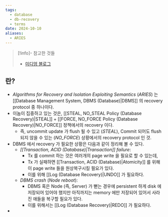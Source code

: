 ```yaml
---
tags:
  - database
  - db-recovery
  - terms
date: 2024-10-10
aliases:
  - ARIES
---
```

> [!info]- 참고한 것들
> - [미디엄 블로그](https://medium.com/@vikas.singh_67409/algorithms-for-recovery-and-isolation-exploiting-semantics-aries-d904765fb9b8)

## 란?

- *Algorithms for Recovery and Isolation Exploiting Semantics* (*ARIES*) 는 [[Database Management System, DBMS (Database)|DBMS]] 의 recovery protocol 중 하나이다.
- 이놈이 집중하고 있는 것은, [[STEAL, NO_STEAL Policy (Database Recovery)|STEAL]] + [[FORCE, NO_FORCE Policy (Database Recovery)|NO_FORCE]] 정책에서의 recovery 이다.
	- 즉, uncommit update 가 flush 될 수 있고 (*STEAL*), Commit 되어도 flush 되지 않을 수 있는 (*NO_FORCE*) 상황에서의 recovery protocol 인 것.
- DBMS 에서 recovery 가 필요한 상황은 다음과 같이 정리해 볼 수 있다.
	- *[[Transaction, ACID (Database)|Transaction]] failure*:
		- Tx 를 commit 하는 것은 여러개의 page write 을 필요로 할 수 있는데,
		- Tx 가 실패하면 [[Transaction, ACID (Database)|Atomicity]] 를 위해 이 page write 들을 원상복구시킬 필요가 있다.
		- 이를 위해 [[Log (Database Recovery)|UNDO]] 가 필요하다.
	- *DBMS crash* (*Node reboot*):
		- DBMS 혹은 Node (즉, Server) 가 뻗는 경우에 persistent 하게 disk 에 저장되어 있어야 했지만 아직까지는 memory 에만 저장되어 있어서 사라진 애들을 복구할 필요가 있다.
		- 이를 위해서는 [[Log (Database Recovery)|REDO]] 가 필요하다.
- 
